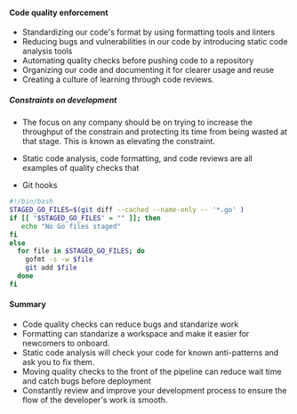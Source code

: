 #### Code quality enforcement
- Standardizing our code's format by using formatting tools and linters
- Reducing bugs and vulnerabilities in our code by introducing static code analysis tools
- Automating quality checks before pushing code to a repository
- Organizing our code and documenting it for clearer usage and reuse
- Creating a culture of learning through code reviews.

##### Constraints on development

- The focus on any company should be on trying to increase the throughput of the constrain
and protecting its time from being wasted at that stage. This is known as elevating the constraint.

- Static code analysis, code formatting, and code reviews are all examples of quality checks that

- Git hooks

```bash
#!/bin/bash
STAGED_GO_FILES=$(git diff --cached --name-only -- '*.go' )
if [[ "$STAGED_GO_FILES" = "" ]]; then
   echo "No Go files staged"
fi
else
  for file in $STAGED_GO_FILES; do
    gofmt -s -w $file
    git add $file
  done
fi
```

#### Summary

- Code quality checks can reduce bugs and standarize work
- Formatting can standarize a workspace and make it easier for newcomers to onboard.
- Static code analysis will check your code for known anti-patterns and ask you to fix them.
- Moving quality checks to the front of the pipeline can reduce wait time and catch bugs before deployment
- Constantly review and improve your development process to ensure the flow of the developer's work is smooth.


